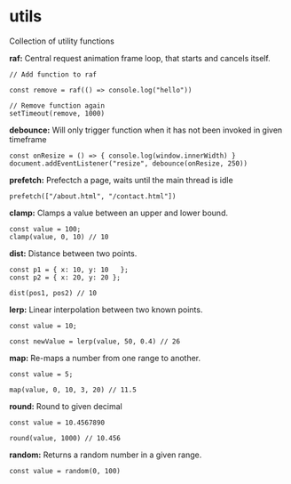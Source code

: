 # utils

Collection of utility functions

**raf:** Central request animation frame loop, that starts and cancels itself.

```
// Add function to raf

const remove = raf(() => console.log("hello"))

// Remove function again
setTimeout(remove, 1000)
```

**debounce:** Will only trigger function when it has not been invoked in given timeframe

```
const onResize = () => { console.log(window.innerWidth) }
document.addEventListener("resize", debounce(onResize, 250))
```

**prefetch:** Prefectch a page, waits until the main thread is idle

```
prefetch(["/about.html", "/contact.html"])
```

**clamp:** Clamps a value between an upper and lower bound.

```
const value = 100;
clamp(value, 0, 10) // 10
```

**dist:** Distance between two points.

```
const p1 = { x: 10, y: 10	};
const p2 = { x: 20, y: 20 };

dist(pos1, pos2) // 10
```

**lerp:** Linear interpolation between two known points.

```
const value = 10;

const newValue = lerp(value, 50, 0.4) // 26
```

**map:** Re-maps a number from one range to another.

```
const value = 5;

map(value, 0, 10, 3, 20) // 11.5
```

**round:** Round to given decimal

```
const value = 10.4567890

round(value, 1000) // 10.456
```

**random:** Returns a random number in a given range.

```
const value = random(0, 100)
```
